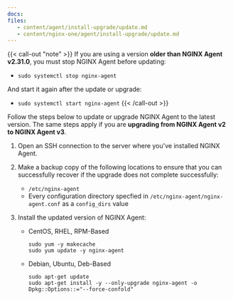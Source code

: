```yaml
---
docs:
files:
   - content/agent/install-upgrade/update.md
   - content/nginx-one/agent/install-upgrade/update.md
---
```



{{< call-out "note" >}} If you are using a version **older than NGINX Agent v2.31.0**, you must stop NGINX Agent before updating:

   - `sudo systemctl stop nginx-agent`

And start it again after the update or upgrade:

   - `sudo systemctl start nginx-agent`
{{< /call-out >}}

Follow the steps below to update or upgrade NGINX Agent to the latest version.
The same steps apply if you are **upgrading from NGINX Agent v2 to NGINX Agent v3**.

1. Open an SSH connection to the server where you've installed NGINX Agent.

1. Make a backup copy of the following locations to ensure that you can successfully recover if the upgrade does not complete
   successfully:

    - `/etc/nginx-agent`
    - Every configuration directory specfied in `/etc/nginx-agent/nginx-agent.conf` as a `config_dirs` value

1. Install the updated version of NGINX Agent:

    - CentOS, RHEL, RPM-Based

        ```shell
        sudo yum -y makecache
        sudo yum update -y nginx-agent
        ```

    - Debian, Ubuntu, Deb-Based

        ```shell
        sudo apt-get update
        sudo apt-get install -y --only-upgrade nginx-agent -o Dpkg::Options::="--force-confold"
        ```
